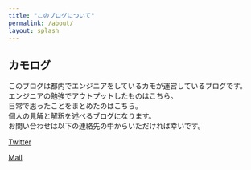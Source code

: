 ```yaml
---
title: "このブログについて"
permalink: /about/
layout: splash
---
```



## カモログ

このブログは都内でエンジニアをしているカモが運営しているブログです。  
エンジニアの勉強でアウトプットしたものはこちら。  
日常で思ったことをまとめたのはこちら。  
個人の見解と解釈を述べるブログになります。  
お問い合わせは以下の連絡先の中からいただければ幸いです。  

[Twitter](http://twitter.com/camomile_cafe)

[Mail](mailto:niche3600@gmail.com)
